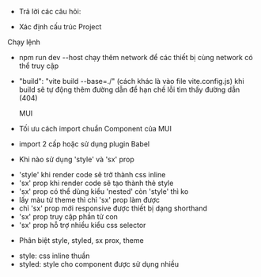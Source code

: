- Trả lời các câu hỏi:

* Xác định cấu trúc Project

Chạy lệnh

- npm run dev --host
  chạy thêm network để các thiết bị cùng network có thể truy cập

- "build": "vite build --base=./" (cách khác là vào file vite.config.js)
  khi build sẽ tự động thêm đường dẫn để hạn chế lỗi tìm thấy đường dẫn (404)

  MUI
- Tối ưu cách import chuẩn Component của MUI
* import 2 cấp hoặc sử dụng plugin Babel

- Khi nào sử dụng 'style' và 'sx' prop
* 'style' khi render code sẽ trở thành css inline
* 'sx' prop khi render code sẽ tạo thành thẻ style
* 'sx' prop có thể dùng kiểu 'nested' còn 'style' thì ko
* lấy màu từ theme thì chỉ 'sx' prop làm được
* chỉ 'sx' prop mới responsive được thiết bị dạng shorthand
* 'sx' prop truy cập phần tử con
* 'sx' prop hỗ trợ nhiều kiểu css selector

- Phân biệt style, styled, sx prox, theme
* style: css inline thuần
* styled: style cho component được sử dụng nhiều